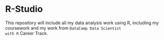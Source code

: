 # R-Studio

This repository will include all my data analysis work using R, including my coursework and my work from <code>DataCamp Data Scientist with R</code> Career Track.
